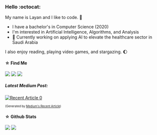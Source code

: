 ### Hello :octocat:

My name is Layan and I like to code. 🌱
- I have a bachelor's in Computer Science (2020)
- I'm interested in Artificial Intelligence, Algorithms, and Analysis
- 🔭 Currently working on applying AI to elevate the healthcare sector in Saudi Arabia

I also enjoy reading, playing video games, and stargazing. :waxing_gibbous_moon:


#### ☆ Find Me 
[![](https://img.shields.io/badge/LinkedIn-0077B5?style=for-the-badge&logo=linkedin&logoColor=white)](https://www.linkedin.com/in/layan-alabdullatef/)
[![](https://img.shields.io/badge/Medium-12100E?style=for-the-badge&logo=medium&logoColor=white)](https://medium.com/@LayanS)
[![](https://img.shields.io/badge/Twitter-1DA1F2?style=for-the-badge&logo=twitter&logoColor=white)](https://twitter.com/LayanCS)

##### Latest Medium Post:

<a target="_blank" href="https://github-readme-medium-recent-article.vercel.app/medium/@layans/0"><img src="https://github-readme-medium-recent-article.vercel.app/medium/@layans/0" alt="Recent Article 0"></a>
  
<sup><sub>(Generated by [Medium's Recent Article](https://github.com/bxcodec/github-readme-medium-recent-article))</sup></sub>



#### ☆ Github Stats
<!-- ![](https://github-profile-summary-cards.vercel.app/api/cards/profile-details?username=layancs&theme=monokai) -->
![](https://github-profile-summary-cards.vercel.app/api/cards/stats?username=layancs&theme=dracula)
![](https://github-profile-summary-cards.vercel.app/api/cards/repos-per-language?username=layancs&theme=dracula)
<!-- ![LayanCS's GitHub stats](https://github-readme-stats.vercel.app/api?username=layancs&show_icons=true&theme=monokai) -->
<!-- [![Top Langs](https://github-readme-stats.vercel.app/api/top-langs/?username=layancs&layout=compact)](https://github.com/anuraghazra/github-readme-stats) -->


<!--
**LayanCS/LayanCS** is a ✨ _special_ ✨ repository because its `README.md` (this file) appears on your GitHub profile.

Here are some ideas to get you started:

- 🔭 I’m currently working on ...
- 🌱 I’m currently learning ...
- 👯 I’m looking to collaborate on ...
- 🤔 I’m looking for help with ...
- 💬 Ask me about ...
- 📫 How to reach me: ...
- 😄 Pronouns: ...
- ⚡ Fun fact: ...
-->
